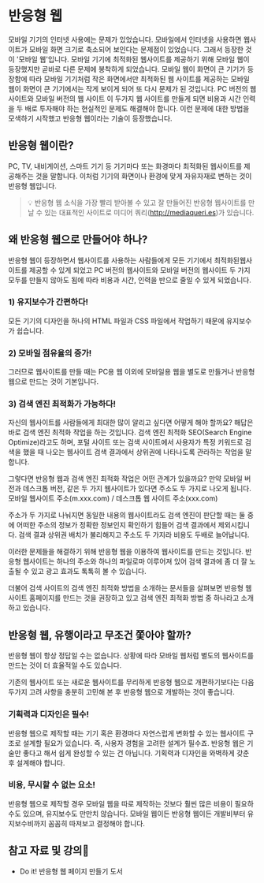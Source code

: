 # 반응형 웹
모바일 기기의 인터넷 사용에는 문제가 있었습니다. 모바일에서 인터넷을 사용하면 웹사이트가 모바일 화면 크기로 축소되어 보인다는 문제점이 있었습니다. 그래서 등장한 것이 '모바일 웹'입니다. 모바일 기기에 최적화된 웹사이트를 제공하기 위해 모바일 웹이 등장했지만 곧바로 다른 문제에 봉착하게 되었습니다. 모바일 웹이 화면이 큰 기기가 등장함에 따라 모바일 기기처럼 작은 화면에서만 최적화된 웹 사이트를 제공하는 모바일 웹이 화면이 큰 기기에서는 작게 보이게 되어 또 다시 문제가 된 것입니다. PC 버전의 웹사이트와 모바일 버전의 웹 사이트 이 두가지 웹 사이트를 만들게 되면 비용과 시간 인력을 두 배로 투자해야 하는 현실적인 문제도 해결해야 합니다. 이런 문제에 대한 방법을 모색하기 시작했고 반응형 웹이라는 기술이 등장했습니다. 

## 반응형 웹이란?

PC, TV, 내비게이션, 스마트 기기 등 기기마다 또는 화경마다 최적화된 웹사이트를 제공해주는 것을 말합니다. 이처럼 기기의 화면이나 환경에 맞게 자유자재로 변하는 것이 반응형 웹입니다. 

> 💡 반응형 웹 소식을 가장 빨리 받아볼 수 있고 잘 만들어진 반응형 웹사이트를 만날 수 있는 대표적인 사이트로 미디어 쿼리(http://mediaqueri.es)가 있습니다.


## 왜 반응형 웹으로 만들어야 하나?

반응형 웹이 등장하면서 웹사이트를 사용하는 사람들에게 모든 기기에서 최적화된웹사이트를 제공할 수 있게 되었고 PC 버전의 웹사이트와 모바일 버전의 웹사이트 두 가지 모두를 만들지 않아도 됨에 따라 비용과 시간, 인력을 반으로 줄일 수 있게 되었습니다. 

### 1) 유지보수가 간편하다!

모든 기기의 디자인을 하나의 HTML 파일과 CSS 파일에서 작업하기 때문에 유지보수가 쉽습니다. 

### 2) 모바일 점유율의 증가!

그러므로 웹사이트를 만들 때는 PC용 웹 이외에 모바일용 웹을 별도로 만들거나 반응형 웹으로 만드는 것이 기본입니다. 

### 3) 검색 엔진 최적화가 가능하다!

자신의 웹사이트를 사람들에게 최대한 많이 알리고 싶다면 어떻게 해야 할까요? 해답은 바로 검색 엔진 최적화 작업을 하는 것입니다. 검색 엔진 최적화 SEO(Search Engine Optimize)라고도 하며, 포털 사이트 또는 검색 사이트에서 사용자가 특정 키워드로 검색을 했을 때 나오는 웹사이트 검색 결과에서 상위권에 나타나도록 관라하는 작업을 말합니다. 

그렇다면 반응형 웹과 검색 엔진 최적화 작업은 어떤 관계가 있을까요? 만약 모바일 버전과 데스크톱 버전, 같은 두 가지 웹사이트가 있다면 주소도 두 가지로 나오게 됩니다. 모바일 웹사이트 주소(m.xxx.com) / 데스크톱 웹 사이트 주소(xxx.com)

주소가 두 가지로 나눠지면 동일한 내용의 웹사이트라도 검색 엔진이 판단할 때는 둘 중에 어떠한 주소의 정보가 정확한 정보인지 확인하기 힘들어 검색 결과에서 제외시킵니다. 검색 결과 상위권 배치가 불리해지고 주소도 두 가지라 비용도 두배로 늘어납니다. 

이러한 문제들을 해결하기 위해 반응형 웹을 이용하여 웹사이트를 만드는 것입니다. 반응형 웹사이트는 하나의 주소와 하나의 파일로마 이루어져 있어 검색 결과에 좀 더 잘 노출될 수 있고 광고 효과도 톡톡히 볼 수 있습니다. 

더불어 검색 사이트의 검색 엔진 최적화 방법을 소개하는 문서들을 살펴보면 반응형 웹사이트 홈페이지를 만드는 것을 권장하고 있고 검색 엔진 최적화 방법 중 하나라고 소개하고 있습니다. 

## 반응형 웹, 유행이라고 무조건 쫓아야 할까?

반응형 웹이 항상 정답일 수는 없습니다. 상황에 따라 모바일 웹처럼 별도의 웹사이트를 만드는 것이 더 효율적일 수도 있습니다. 

기존의 웹사이트 또는 새로운 웹사이트를 무리하게 반응형 웹으로 개편하기보다는 다음 두가지 고려 사항을 충분히 고민해 본 후 반응형 웹으로 개발하는 것이 좋습니다.

### 기획력과 디자인은 필수!

반응형 웹으로 제작할 때는 기기 혹은 환경마다 자연스럽게 변화할 수 있는 웹사이트 구조로 설계할 필요가 있습니다. 즉, 사용자 경험을 고려한 설계가 필수죠. 반응형 웹은 기술만 좋다고 해서 쉽게 완성할 수 있는 건 아닙니다. 기획력과 디자인을 와벽하게 갖춘 후 설계해야 합니다. 

### 비용, 무시할 수 없는 요소!

반응형 웹으로 제작할 경우 모바일 웹을 따로 제작하는 것보다 훨씬 많은 비용이 필요하 수도 있으며, 유지보수도 만만치 않습니다. 모바일 웹이든 반응형 웹이든 개발비부터 유지보수비까지 꼼꼼히 따져보고 결정해야 합니다.


## 참고 자료 및 강의📑

- Do it! 반응형 웹 페이지 만들기 도서
